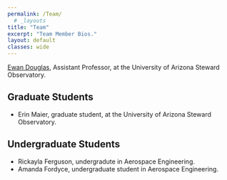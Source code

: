 ```yaml
---
permalink: /Team/
  # _layouts
title: "Team"
excerpt: "Team Member Bios."
layout: default
classes: wide
---
```


[Ewan Douglas](https://www.as.arizona.edu/people/faculty/ewan-douglas), Assistant Professor, at the University of Arizona Steward Observatory.

## Graduate Students
- Erin Maier, graduate student, at the University of Arizona Steward Observatory.

## Undergraduate Students

- Rickayla Ferguson, undergradute in Aerospace Engineering.
- Amanda Fordyce, undergraduate student in Aerospace Engineering.
